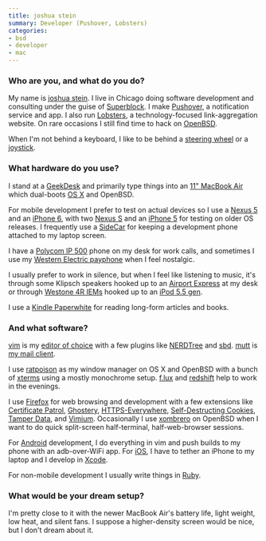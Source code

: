 ```yaml
---
title: joshua stein
summary: Developer (Pushover, Lobsters)
categories:
- bsd
- developer
- mac
---
```


### Who are you, and what do you do?

My name is [joshua stein](https://jcs.org/ "joshua's website."). I live in Chicago doing software development and consulting under the guise of [Superblock](https://superblock.net/ "joshua's consultancy."). I make [Pushover][], a notification service and app. I also run [Lobsters](https://lobste.rs/ "A tech link aggregation site."), a technology-focused link-aggregation website. On rare occasions I still find time to hack on [OpenBSD][].

When I'm not behind a keyboard, I like to be behind a [steering wheel](https://jcs.org/exige "joshua's fancy car.") or a [joystick](https://jcs.org/tagged/arcade "joshua's posts about video game arcades.").

### What hardware do you use?

I stand at a [GeekDesk][] and primarily type things into an [11" MacBook Air][macbook-air] which dual-boots [OS X][macos] and OpenBSD.

For mobile development I prefer to test on actual devices so I use a [Nexus 5][nexus-5] and an [iPhone 6][iphone-6], with two [Nexus S][nexus-s] and an [iPhone 5][iphone-5] for testing on older OS releases. I frequently use a [SideCar][] for keeping a development phone attached to my laptop screen.

I have a [Polycom IP 500][soundpoint-ip-500] phone on my desk for work calls, and sometimes I use my [Western Electric payphone](https://github.com/jcs/payphone "justin's payphone project on GitHub.") when I feel nostalgic.

I usually prefer to work in silence, but when I feel like listening to music, it's through some Klipsch speakers hooked up to an [Airport Express][airport-express] at my desk or through [Westone 4R IEMs][4r] hooked up to an [iPod 5.5 gen][ipod].

I use a [Kindle Paperwhite][kindle-paperwhite] for reading long-form articles and books.

### And what software?

[vim][] is my [editor of choice](https://github.com/jcs/dotfiles/blob/master/.vimrc "justin's .vimrc file on GitHub.") with a few plugins like [NERDTree][the-nerd-tree] and [sbd][]. [mutt][] is [my mail client](https://github.com/jcs/dotfiles/blob/master/.muttrc "justin's .muttrc on GitHub.").

I use [ratpoison][] as my window manager on OS X and OpenBSD with a bunch of [xterms][xterm] using a mostly monochrome setup. [f.lux][] and [redshift][] help to work in the evenings.

I use [Firefox][] for web browsing and development with a few extensions like [Certificate Patrol][certificate-patrol], [Ghostery][], [HTTPS-Everywhere][], [Self-Destructing Cookies][self-destructing-cookies], [Tamper Data][tamper-data], and [Vimium][]. Occasionally I use [xombrero][] on OpenBSD when I want to do quick split-screen half-terminal, half-web-browser sessions.

For [Android][] development, I do everything in vim and push builds to my phone with an adb-over-WiFi app. For [iOS][], I have to tether an iPhone to my laptop and I develop in [Xcode][].

For non-mobile development I usually write things in [Ruby][].

### What would be your dream setup?

I'm pretty close to it with the newer MacBook Air's battery life, light weight, low heat, and silent fans. I suppose a higher-density screen would be nice, but I don't dream about it.

[4r]: http://www.westoneaudio.com/index.php/products/w-series/w-series-product-archive/westone-4r.html "In-ear headphones."
[airport-express]: https://www.apple.com/airport-express/ "A small wireless access point."
[android]: https://developers.google.com/android/?csw=1 "A mobile phone platform."
[certificate-patrol]: https://addons.mozilla.org/en-US/firefox/addon/certificate-patrol/ "A Firefox extension for revealing changes to a site's certifications."
[f.lux]: https://justgetflux.com/ "A tool to make the colour of your screen adapt to the current time of day."
[firefox]: https://www.mozilla.org/en-US/firefox/new/ "A cross-platform open-source web browser."
[geekdesk]: https://www.geekdesk.com/ "An electronic, height-adjustable desk."
[ghostery]: https://www.ghostery.com/ "A browser extension for blocking trackers."
[https-everywhere]: https://www.eff.org/https-everywhere/ "A browser extension for ensuring secure web browsing."
[ios]: https://www.apple.com/ios/ios-10/ "A mobile operating system."
[iphone-5]: https://en.wikipedia.org/wiki/IPhone_5 "A smartphone."
[iphone-6]: https://en.wikipedia.org/wiki/IPhone_6 "A smartphone."
[ipod]: https://www.apple.com/ipod/ "A music player."
[kindle-paperwhite]: https://www.amazon.com/Kindle-Paperwhite-Touch-light/dp/B007OZNZG0 "An e-book reader with a book-like screen."
[macbook-air]: https://www.apple.com/macbook-air/ "A very thin laptop."
[macos]: https://en.wikipedia.org/wiki/MacOS "An operating system for Mac hardware."
[mutt]: http://www.mutt.org/ "A command-line email client."
[nexus-5]: http://www.google.com/nexus/5/ "An Android smartphone."
[nexus-s]: http://www.google.com/nexus/ "An Android-based smartphone."
[openbsd]: http://www.openbsd.org/ "An open-source operating system emphasising security and cryptography."
[pushover]: https://pushover.net/ "A push notification system and application."
[ratpoison]: http://www.nongnu.org/ratpoison/ "A window manager for X"
[redshift]: https://launchpad.net/redshift/ "A tool for adjusting the colour temperature of your screen based on the sun's position."
[ruby]: https://www.ruby-lang.org/en/ "An interpreted scripting language."
[sbd]: https://github.com/cespare/vim-sbd/ "A smart buffer plugin for Vim."
[self-destructing-cookies]: https://addons.mozilla.org/en-US/firefox/addon/self-destructing-cookies/ "A Firefox extension for nuking cookies when you close a site's tab."
[sidecar]: http://www.venostech.com/products/sidecar "An attachment for hooking a mobile device onto the side of a laptop screen."
[soundpoint-ip-500]: https://support.polycom.com/PolycomService/support/us/support/voice/soundpoint_ip/soundpoint_ip500.html "A VoIP desk phone."
[tamper-data]: https://addons.mozilla.org/en-US/firefox/addon/tamper-data/ "A Firefox extension for viewing and changing HTTP/HTTPS requests."
[the-nerd-tree]: https://github.com/scrooloose/nerdtree "A vim plugin for browsing files and directories."
[vim]: https://www.vim.org/ "A command-line text editor."
[vimium]: https://chrome.google.com/webstore/detail/vimium/dbepggeogbaibhgnhhndojpepiihcmeb "A Chrome extension that adds vim-like hotkeys."
[xcode]: https://en.wikipedia.org/wiki/Xcode "An IDE for Mac developers."
[xombrero]: https://github.com/conformal/xombrero "A minimalist web browser."
[xterm]: https://en.wikipedia.org/wiki/Xterm "Terminal software for the X Window System."
